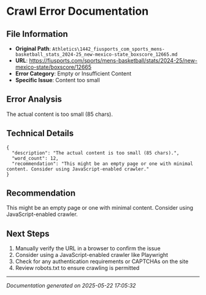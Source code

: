 # Crawl Error Documentation

## File Information
- **Original Path**: `Athletics\1442_fiusports_com_sports_mens-basketball_stats_2024-25_new-mexico-state_boxscore_12665.md`
- **URL**: https://fiusports.com/sports/mens-basketball/stats/2024-25/new-mexico-state/boxscore/12665
- **Error Category**: Empty or Insufficient Content
- **Specific Issue**: Content too small

## Error Analysis
The actual content is too small (85 chars).

## Technical Details
```
{
  "description": "The actual content is too small (85 chars).",
  "word_count": 12,
  "recommendation": "This might be an empty page or one with minimal content. Consider using JavaScript-enabled crawler."
}
```

## Recommendation
This might be an empty page or one with minimal content. Consider using JavaScript-enabled crawler.

## Next Steps
1. Manually verify the URL in a browser to confirm the issue
2. Consider using a JavaScript-enabled crawler like Playwright
3. Check for any authentication requirements or CAPTCHAs on the site
4. Review robots.txt to ensure crawling is permitted

---
*Documentation generated on 2025-05-22 17:05:32*
